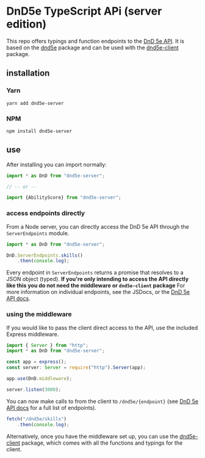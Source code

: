 # DnD5e TypeScript APi (server edition)

This repo offers typings and function endpoints to the [DnD 5e API](http://www.dnd5eapi.co/).  It is based on the [dnd5e](https://github.com/SandyGifford/dnd5e) package and can be used with the [dnd5e-client](https://github.com/SandyGifford/dnd5e-client) package.

## installation

### Yarn
```
yarn add dnd5e-server
```

### NPM
```
npm install dnd5e-server
```

## use

After installing you can import normally:

```typescript
import * as DnD from "dnd5e-server";

// -- or --

import {AbilityScore} from "dnd5e-server";
```

### access endpoints directly

From a Node server, you can directly access the DnD 5e API through the `ServerEndpoints` module.

```typescript
import * as DnD from "dnd5e-server";

DnD.ServerEndpoints.skills()
	.then(console.log);
```

Every endpoint in `ServerEndpoints` returns a promise that resolves to a JSON object (typed).  **If you're only intending to access the API directly like this you do not need the middleware or `dnd5e-client` package**  For more information on individual endpoints, see the JSDocs, or the [DnD 5e API docs](http://www.dnd5eapi.co/docs/).

### using the middleware

If you would like to pass the client direct access to the API, use the included Express middleware.

```typescript
import { Server } from "http";
import * as DnD from "dnd5e-server";

const app = express();
const server: Server = require("http").Server(app);

app.use(DnD.middleware);

server.listen(3000);
```

You can now make calls to from the client to `/dnd5e/{endpoint}` (see [DnD 5e API docs](http://www.dnd5eapi.co/docs/) for a full list of endpoints).

```typescript
fetch("/dnd5e/skills")
	.then(console.log);
```

Alternatively, once you have the middleware set up, you can use the [dnd5e-client](https://github.com/SandyGifford/dnd5e-client) package, which comes with all the functions and typings for the client.